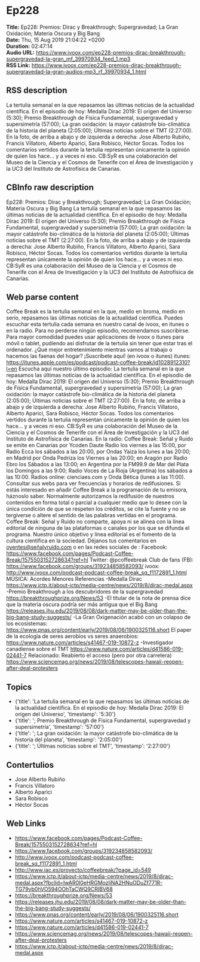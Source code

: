 # Ep228  
**Title:** Ep228: Premios: Dirac y Breakthrough; Supergravedad; La Gran Oxidación; Materia Oscura y Big Bang  
**Date:** Thu, 15 Aug 2019 21:04:22 +0200  
**Duration:** 02:47:14  
**Audio URL:** https://www.ivoox.com/ep228-premios-dirac-breakthrough-supergravedad-la-gran_mf_39970934_feed_1.mp3  
**RSS Link:** https://www.ivoox.com/ep228-premios-dirac-breakthrough-supergravedad-la-gran-audios-mp3_rf_39970934_1.html  

## RSS description
La tertulia semanal en la que repasamos las últimas noticias de la actualidad científica. En el episodio de hoy: Medalla Dirac 2019: El origen del Universo (5:30); Premio Breakthrough de Física Fundamental, supergravedad y supersimetría (57:00); La gran oxidación: la mayor catástrofe bio-climática de la historia del planeta (2:05:00); Últimas noticias sobre el TMT (2:27:00). En la foto, de arriba a abajo y de izquierda a derecha: Jose Alberto Rubiño, Francis Villatoro, Alberto Aparici, Sara Robisco, Héctor Socas. Todos los comentarios vertidos durante la tertulia representan únicamente la opinión de quien los hace… y a veces ni eso. CB:SyR es una colaboración del Museo de la Ciencia y el Cosmos de Tenerife con el Área de Investigación y la UC3 del Instituto de Astrofísica de Canarias.

## CBInfo raw description
Ep228: Premios: Dirac y Breakthrough; Supergravedad; La Gran Oxidación; Materia Oscura y Big Bang
La tertulia semanal en la que repasamos las últimas noticias de la actualidad científica. En el episodio de hoy: Medalla Dirac 2019: El origen del Universo (5:30); Premio Breakthrough de Física Fundamental, supergravedad y supersimetría (57:00); La gran oxidación: la mayor catástrofe bio-climática de la historia del planeta (2:05:00); Últimas noticias sobre el TMT (2:27:00). En la foto, de arriba a abajo y de izquierda a derecha: Jose Alberto Rubiño, Francis Villatoro, Alberto Aparici, Sara Robisco, Héctor Socas. Todos los comentarios vertidos durante la tertulia representan únicamente la opinión de quien los hace… y a veces ni eso. CB:SyR es una colaboración del Museo de la Ciencia y el Cosmos de Tenerife con el Área de Investigación y la UC3 del Instituto de Astrofísica de Canarias.


## Web parse content
Coffee Break es la tertulia semanal en la que, medio en broma, medio en serio, repasamos las últimas noticias de la actualidad científica. Puedes escuchar esta tertulia cada semana en nuestro canal de ivoox, en itunes o en la radio. Para no perderse ningún episodio, recomendamos suscribirse. Para mayor comodidad puedes usar aplicaciones de ivoox o itunes para móvil o tablet, pudiendo así disfrutar de la tertulia sin tener que estar tras el ordenador. ¿Qué mejor entretenimiento mientras vamos al trabajo o hacemos las faenas del hogar? ¡Suscríbete aquí! (en ivoox o itunes) itunes: https://itunes.apple.com/es/podcast/podcast-coffee-break/id1028912310?l=en Escucha aquí nuestro último episodio: La tertulia semanal en la que repasamos las últimas noticias de la actualidad científica. En el episodio de hoy: Medalla Dirac 2019: El origen del Universo (5:30); Premio Breakthrough de Física Fundamental, supergravedad y supersimetría (57:00); La gran oxidación: la mayor catástrofe bio-climática de la historia del planeta (2:05:00); Últimas noticias sobre el TMT (2:27:00). En la foto, de arriba a abajo y de izquierda a derecha: Jose Alberto Rubiño, Francis Villatoro, Alberto Aparici, Sara Robisco, Héctor Socas. Todos los comentarios vertidos durante la tertulia representan únicamente la opinión de quien los hace… y a veces ni eso. CB:SyR es una colaboración del Museo de la Ciencia y el Cosmos de Tenerife con el Área de Investigación y la UC3 del Instituto de Astrofísica de Canarias. En la radio: Coffee Break: Señal y Ruido se emite en Canarias por Ycoden Daute Radio los viernes a las 15:00, por Radio Ecca los sábados a las 20:00, por Ondas Yaiza los lunes a las 20:00; en Madrid por Onda Pedriza los Viernes a las 20:00; en Aragón por Radio Ebro los Sábados a las 13:00; en Argentina por la FM99.9 de Mar del Plata los Domingos a las 9:00; Radio Voces de La Rioja (Argentina) los sábados a las 10:00. Radios online: cienciaes.com y Onda Bética (lunes a las 11:00). Consultar sus webs para ver frecuencias y horarios de redifusiones. Si estás interesado en añadir Coffee Break a la programación de tu emisora, háznoslo saber. Normalmente autorizamos la redifusión de nuestros contenidos en forma total o parcial a cualquier medio que lo desee con la única condición de que se respeten los créditos, se cite la fuente y no se tergiverse o altere el sentido de las palabras vertidas en el programa. Coffee Break: Señal y Ruido no comparte, apoya ni se alinea con la línea editorial de ninguna de las plataformas o canales por los que se difunda el programa. Nuestro único objetivo y línea editorial es el fomento de la cultura científica en la sociedad. Déjanos tus comentarios en oyentes@señalyruido.com o en las redes sociales de : Facebook: https://www.facebook.com/pages/Podcast-Coffee-Break/1575503152728634?ref=hl Twitter: @pcoffeebreak Club de fans (FB): https://www.facebook.com/groups/319234858582093/ ivoox: http://www.ivoox.com/podcast-podcast-coffee-break_sq_f1172891_1.html MÚSICA: Acordes Menores Referencias -Medalla Dirac https://www.ictp.it/about-ictp/media-centre/news/2019/8/dirac-medal.aspx -Premio Breakthrough a los descubridores de la supergravedad https://breakthroughprize.org/News/53 -El titular de la nota de prensa dice que la materia oscura podría ser más antigua que el Big Bang https://releases.jhu.edu/2019/08/08/dark-matter-may-be-older-than-the-big-bang-study-suggests/ -La Gran Oxigenación acabó con un colapso de los ecosistemas: https://www.pnas.org/content/early/2019/08/06/1900325116.short El paper de la ecología de seres aerobios vs seres anaerobios: https://www.nature.com/articles/s41467-019-10872-z -Investigador canadiense sobre el TMT https://www.nature.com/articles/d41586-019-02441-7 Relacionado: Reabierto el acceso (pero por otra carretera) https://www.sciencemag.org/news/2019/08/telescopes-hawaii-reopen-after-deal-protesters

## Topics
- {'title': 'La tertulia semanal en la que repasamos las últimas noticias de la actualidad científica. En el episodio de hoy: Medalla Dirac 2019: El origen del Universo', 'timestamp': '5:30'}
- {'title': '; Premio Breakthrough de Física Fundamental, supergravedad y supersimetría', 'timestamp': '57:00'}
- {'title': '; La gran oxidación: la mayor catástrofe bio-climática de la historia del planeta', 'timestamp': '2:05:00'}
- {'title': '; Últimas noticias sobre el TMT', 'timestamp': '2:27:00'}
## Contertulios
- Jose Alberto Rubiño
- Francis Villatoro
- Alberto Aparici
- Sara Robisco
- Héctor Socas
## Web Links
- https://www.facebook.com/pages/Podcast-Coffee-Break/1575503152728634?ref=hl
- https://www.facebook.com/groups/319234858582093/
- http://www.ivoox.com/podcast-podcast-coffee-break_sq_f1172891_1.html
- http://www.iac.es/proyecto/coffeebreak/?page_id=549
- https://www.ictp.it/about-ictp/media-centre/news/2019/8/dirac-medal.aspx?fbclid=IwAR0I0eHRGMozliNA2HNuODuZf771R-TG79vb0hVO594OOhTaCWQ9CRIBV68
- https://breakthroughprize.org/News/53
- https://releases.jhu.edu/2019/08/08/dark-matter-may-be-older-than-the-big-bang-study-suggests/
- https://www.pnas.org/content/early/2019/08/06/1900325116.short
- https://www.nature.com/articles/s41467-019-10872-z
- https://www.nature.com/articles/d41586-019-02441-7
- https://www.sciencemag.org/news/2019/08/telescopes-hawaii-reopen-after-deal-protesters
- https://www.ictp.it/about-ictp/media-centre/news/2019/8/dirac-medal.aspx
